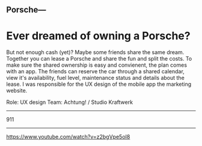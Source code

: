 ## Porsche—

# Ever dreamed of owning a Porsche?

But not enough cash (yet)? Maybe some friends share the same dream. Together you can lease a Porsche and share the fun and split the costs. To make sure the shared ownership is easy and convienent, the plan comes with an app. The friends can reserve the car through a shared calendar, view it's availability, fuel level, maintenance status and details about the lease. I was responsible for the UX design of the mobile app the marketing website.

Role: UX design
Team: Achtung! / Studio Kraftwerk

---

911

---

https://www.youtube.com/watch?v=z2bgVpe5oI8
